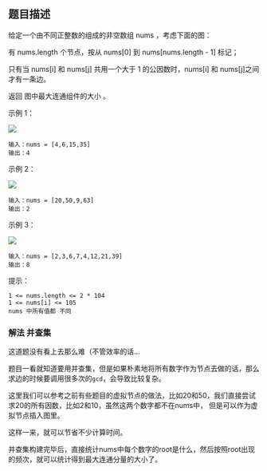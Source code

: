 ## 题目描述
给定一个由不同正整数的组成的非空数组 nums ，考虑下面的图：

有 nums.length 个节点，按从 nums[0] 到 nums[nums.length - 1] 标记；

只有当 nums[i] 和 nums[j] 共用一个大于 1 的公因数时，nums[i] 和 nums[j]之间才有一条边。

返回 图中最大连通组件的大小 。

示例 1：

![](https://assets.leetcode.com/uploads/2018/12/01/ex1.png)
```
输入：nums = [4,6,15,35]
输出：4
```
示例 2：

![](https://assets.leetcode.com/uploads/2018/12/01/ex2.png)
```
输入：nums = [20,50,9,63]
输出：2
```
示例 3：

![](https://assets.leetcode.com/uploads/2018/12/01/ex3.png)
```
输入：nums = [2,3,6,7,4,12,21,39]
输出：8
```

提示：
```
1 <= nums.length <= 2 * 104
1 <= nums[i] <= 105
nums 中所有值都 不同
```

### 解法 并查集
这道题没有看上去那么难（不管效率的话…

题目一看就知道要用并查集，但是如果朴素地将所有数字作为节点去做的话，那么求边的时候要调用很多次的`gcd`，会导致比较复杂。

这里我们可以参考之前有些题目的虚拟节点的做法，比如20和50，我们直接尝试求20的所有因数，比如2和10，虽然这两个数字都不在nums中，
但是可以作为虚拟节点插入图里。

这样一来，就可以节省不少计算时间。

并查集构建完毕后，直接统计nums中每个数字的root是什么，然后按照root出现的频次，就可以统计得到最大连通分量的大小了。